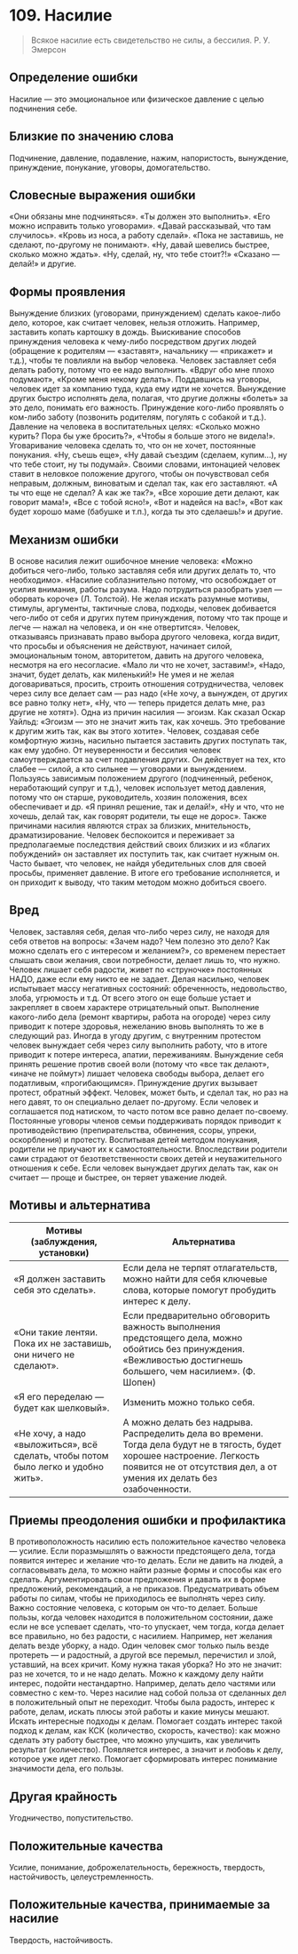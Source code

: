# 109. Насилие
>Всякое насилие есть свидетельство не силы, а бессилия.
Р. У. Эмерсон

## Определение ошибки
Насилие — это эмоциональное или физическое давление с целью подчинения себе.

## Близкие по значению слова
Подчинение, давление, подавление, нажим, напористость, вынуждение, принуждение, понукание, уговоры, домогательство.

## Словесные выражения ошибки
«Они обязаны мне подчиняться».
«Ты должен это выполнить».
«Его можно исправить только уговорами».
«Давай рассказывай, что там случилось».
«Кровь из носа, а работу сделай».
«Пока не заставишь, не сделают, по-другому не понимают».
«Ну, давай шевелись быстрее, сколько можно ждать».
«Ну, сделай, ну, что тебе стоит?!»
«Сказано — делай!» и другие.

## Формы проявления
Вынуждение близких (уговорами, принуждением) сделать какое-либо дело, которое, как считает человек, нельзя отложить. Например, заставить копать картошку в дождь.
Выискивание способов принуждения человека к чему-либо посредством других людей (обращение к родителям — «заставят», начальнику — «прикажет» и т.д.), чтобы те повлияли на выбор человека.
Человек заставляет себя делать работу, потому что ее надо выполнить. «Вдруг обо мне плохо подумают», «Кроме меня некому делать».
Поддавшись на уговоры, человек идет за компанию туда, куда ему идти не хочется.
Вынуждение других быстро исполнять дела, полагая, что другие должны «болеть» за это дело, понимать его важность.
Принуждение кого-либо проявлять о ком-либо заботу (позвонить родителям, погулять с собакой и т.д.).
Давление на человека в воспитательных целях: «Сколько можно курить? Пора бы уже бросить?», «Чтобы я больше этого не видела!».
Уговаривание человека сделать то, что он не хочет, постоянные понукания. «Ну, съешь еще», «Ну давай съездим (сделаем, купим...), ну что тебе стоит, ну ты подумай».
Своими словами, интонацией человек ставит в неловкое положение другого, чтобы он почувствовал себя неправым, должным, виноватым и сделал так, как его заставляют. «А ты что еще не сделал? А как же так?», «Все хорошие дети делают, как говорит мама!», «Все с тобой ясно!», «Вот и надейся на вас!», «Вот как будет хорошо маме (бабушке и т.п.), когда ты это сделаешь!» и другие.

## Механизм ошибки
В основе насилия лежит ошибочное мнение человека: «Можно добиться чего-либо, только заставляя себя или других делать то, что необходимо».
«Насилие соблазнительно потому, что освобождает от усилия внимания, работы разума. Надо потрудиться разобрать узел — оборвать короче» (Л. Толстой).
Не желая искать разумные мотивы, стимулы, аргументы, тактичные слова, подходы, человек добивается чего-либо от себя и других путем принуждения, потому что так проще и легче — нажал на человека, и он «не отвертится».
Человек, отказываясь признавать право выбора другого человека, когда видит, что просьбы и объяснения не действуют, начинает силой, эмоциональным тоном, авторитетом, давить на другого человека, несмотря на его несогласие. «Мало ли что не хочет, заставим!», «Надо, значит, будет делать, как миленький!»
Не умея и не желая договариваться, просить, строить отношения сотрудничества, человек через силу все делает сам — раз надо («Не хочу, а вынужден, от других все равно толку нет», «Ну, что — теперь придется делать мне, раз другие не хотят»).
Одна из причин насилия — эгоизм. Как сказал Оскар Уайльд: «Эгоизм — это не значит жить так, как хочешь. Это требование к другим жить так, как вы этого хотите». Человек, создавая себе комфортную жизнь, насильно пытается заставить других поступать так, как ему удобно.
От неуверенности и бессилия человек самоутверждается за счет подавления других. Он действует на тех, кто слабее — силой, а кто сильнее — уговорами и вынуждением.
Пользуясь зависимым положением другого (подчиненный, ребенок, неработающий супруг и т.д.), человек использует метод давления, потому что он старше, руководитель, хозяин положения, всех обеспечивает и др. «Я принял решение, так и делай!», «Ну и что, что не хочешь, делай так, как говорят родители, ты еще не дорос».
Также причинами насилия являются страх за близких, мнительность, драматизирование. Человек беспокоится и переживает за предполагаемые последствия действий своих близких и из «благих побуждений» он заставляет их поступить так, как считает нужным он.
Часто бывает, что человек, не найдя убедительных слов для своей просьбы, применяет давление. В итоге его требование исполняется, и он приходит к выводу, что таким методом можно добиться своего.

## Вред
Человек, заставляя себя, делая что-либо через силу, не находя для себя ответов на вопросы: «Зачем надо? Чем полезно это дело? Как можно сделать его с интересом и желанием?», со временем перестает слышать свои желания, свои потребности, делает лишь то, что нужно. Человек лишает себя радости, живет по «струночке» постоянных НАДО, даже если ему никто ее не задает.
Делая насильно, человек испытывает массу негативных состояний: обреченность, недовольство, злоба, угрюмость и т.д. От всего этого он еще больше устает и закрепляет в своем характере отрицательный опыт.
Выполнение какого-либо дела (ремонт квартиры, работа на огороде) через силу приводит к потере здоровья, нежеланию вновь выполнять то же в следующий раз.
Иногда в угоду другим, с внутренним протестом человек вынуждает себя через силу выполнить работу, что в итоге приводит к потере интереса, апатии, переживаниям.
Вынуждение себя принять решение против своей воли (потому что «все так делают», «иначе не поймут») лишает человека свободы выбора, делает его податливым, «прогибающимся».
Принуждение других вызывает протест, обратный эффект. Человек, может быть, и сделал так, но раз на него давят, то он специально делает по-другому. Если человек и соглашается под натиском, то часто потом все равно делает по-своему.
Постоянные уговоры членов семьи поддерживать порядок приводит к противодействию (препирательства, обвинения, ссоры, упреки, оскорбления) и протесту.
Воспитывая детей методом понукания, родители не приучают их к самостоятельности. Впоследствии родители сами страдают от безответственности своих детей и неуважительного отношения к себе.
Если человек вынуждает других делать так, как он считает — проще и быстрее, он теряет уважение людей.

## Мотивы и альтернатива
Мотивы (заблуждения, установки) | Альтернатива
---|---
«Я должен заставить себя это сделать».	| Если дела не терпят отлагательств, можно найти для себя ключевые слова, которые помогут пробудить интерес к делу.
«Они такие лентяи. Пока их не заставишь, они ничего не сделают».	| Если предварительно обговорить важность выполнения предстоящего дела, можно обойтись без принуждения. «Вежливостью достигнешь большего, чем насилием». (Ф. Шопен)
«Я его переделаю — будет как шелковый».	| Изменить можно только себя.
«Не хочу, а надо «выложиться», всё сделать, чтобы потом было легко и удобно жить».	| А можно делать без надрыва. Распределить дела во времени. Тогда дела будут не в тягость, будет хорошее настроение. Легкость появится не от отсутствия дел, а от умения их делать без озабоченности.

## Приемы преодоления ошибки и профилактика
В противоположность насилию есть положительное качество человека — усилие. Если поразмышлять о важности предстоящего дела, тогда появится интерес и желание что-то делать.
Если не давить на людей, а согласовывать дела, то можно найти разные формы и способы как его сделать. Аргументировать свои предложения и давать их в форме предложений, рекомендаций, а не приказов.
Предусматривать объем работы по силам, чтобы не приходилось ее выполнять через силу.
Важно состояние человека, с которым он что-то делает. Больше пользы, когда человек находится в положительном состоянии, даже если не все успевает сделать, что-то упускает, чем тогда, когда делает все правильно, но без радости, с насилием. Например, нет желания делать везде уборку, а надо. Один человек смог только пыль везде протереть — и радостный, а другой все перемыл, перечистил и злой, уставший, на всех кричит. Кому нужна такая уборка? Но это не значит: раз не хочется, то и не надо делать. Можно к каждому делу найти интерес, подойти нестандартно. Например, делать дело частями или совместно с кем-то. Через насилие над собой польза от сделанных дел в положительный опыт не переходит.
Чтобы была радость, интерес к работе, делам, искать плюсы этой работы и какие минусы мешают.
Искать интересные подходы к делам. Помогает создать интерес такой подход к делам, как КСК (количество, скорость, качество): как можно сделать эту работу быстрее, что можно улучшить, как увеличить результат (количество). Появляется интерес, а значит и любовь к делу, которое уже идет легко.
Помогает сформировать интерес понимание значимости дела, его пользы.

## Другая крайность
Угодничество, попустительство.

## Положительные качества
Усилие, понимание, доброжелательность, бережность, твердость, настойчивость, целеустремленность.

## Положительные качества, принимаемые за насилие
Твердость, настойчивость. 
